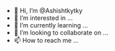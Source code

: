 - 👋 Hi, I’m @Ashishtkytky
- 👀 I’m interested in ...
- 🌱 I’m currently learning ...
- 💞️ I’m looking to collaborate on ...
- 📫 How to reach me ...

<!---
Ashishtkytky/Ashishtkytky is a ✨ special ✨ repository because its `README.md` (this file) appears on your GitHub profile.
You can click the Preview link to take a look at your changes.
--->
